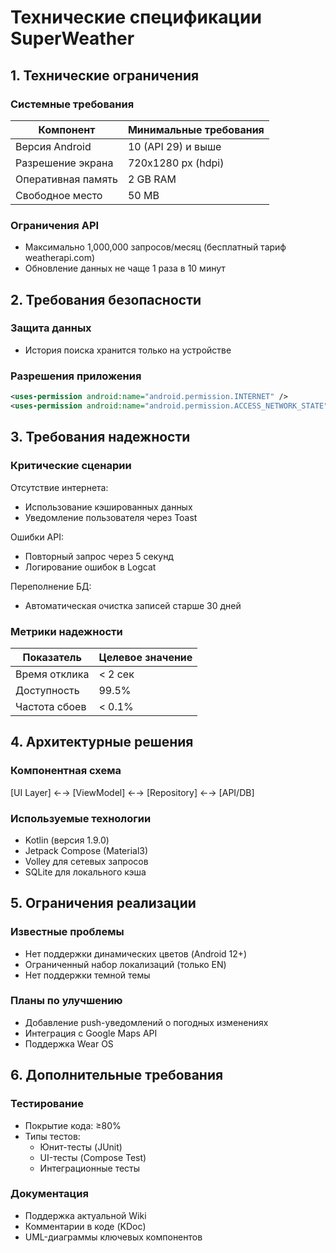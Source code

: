 # Технические спецификации SuperWeather

## 1. Технические ограничения

### Системные требования

| Компонент            | Минимальные требования           |
|----------------------|----------------------------------|
| Версия Android       | 10 (API 29) и выше               |
| Разрешение экрана    | 720x1280 px (hdpi)               |
| Оперативная память   | 2 GB RAM                         |
| Свободное место      | 50 MB                            |

### Ограничения API
- Максимально 1,000,000 запросов/месяц (бесплатный тариф weatherapi.com)
- Обновление данных не чаще 1 раза в 10 минут

## 2. Требования безопасности

### Защита данных
- История поиска хранится только на устройстве

### Разрешения приложения
```xml
<uses-permission android:name="android.permission.INTERNET" />
<uses-permission android:name="android.permission.ACCESS_NETWORK_STATE" />
```

## 3. Требования надежности

### Критические сценарии

Отсутствие интернета:
- Использование кэшированных данных
- Уведомление пользователя через Toast

Ошибки API:
- Повторный запрос через 5 секунд
- Логирование ошибок в Logcat

Переполнение БД:
- Автоматическая очистка записей старше 30 дней

### Метрики надежности

| Показатель        | Целевое значение |
|-------------------|------------------|
| Время отклика     | < 2 сек          |
| Доступность       | 99.5%            |
| Частота сбоев     | < 0.1%           |

## 4. Архитектурные решения

### Компонентная схема
[UI Layer] ←→ [ViewModel] ←→ [Repository] ←→ [API/DB]


### Используемые технологии
- Kotlin (версия 1.9.0)
- Jetpack Compose (Material3)
- Volley для сетевых запросов
- SQLite для локального кэша

## 5. Ограничения реализации

### Известные проблемы
- Нет поддержки динамических цветов (Android 12+)
- Ограниченный набор локализаций (только EN)
- Нет поддержки темной темы

### Планы по улучшению
- Добавление push-уведомлений о погодных изменениях
- Интеграция с Google Maps API
- Поддержка Wear OS

## 6. Дополнительные требования

### Тестирование
- Покрытие кода: ≥80%
- Типы тестов:
  - Юнит-тесты (JUnit)
  - UI-тесты (Compose Test)
  - Интеграционные тесты

### Документация
- Поддержка актуальной Wiki
- Комментарии в коде (KDoc)
- UML-диаграммы ключевых компонентов
